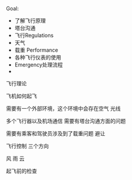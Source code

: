 

Goal: 

* 了解飞行原理
* 塔台沟通
* 飞行Regulations
* 天气
* 载重 Performance
* 各种飞行仪表的使用
* Emergency处理流程
* 

飞行理论



飞机如何起飞





需要有一个外部环境，这个环境中会存在空气 光线 

多个飞行器以及机场通信 需要有塔台沟通方面的问题



需要有乘客和驾驶员涉及到了载重问题 避让 



飞行控制 三个方向

风 雨 云 



起飞前的检查